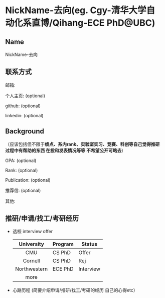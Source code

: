 # NickName-去向(eg. Cgy-清华大学自动化系直博/Qihang-ECE PhD@UBC)

## Name

NickName-去向

## 联系方式

邮箱: 

个人主页: (optional)

github: (optional)

linkedin: (optional)



## Background

（应该包括但不限于**绩点、系内rank、实验室实习、竞赛、科创等自己觉得推研过程中有帮助的东西 在投和发表情况等等 不希望公开可略去**）

GPA: (optional)

Rank: (optional)

Publication: (optional)

推荐信: (optional)

其他:

## 推研/申请/找工/考研经历

* 选校 interview offer
  
  |  University  | Program | Status    |
  | :----------: | ------- | --------- |
  |     CMU      | CS PhD  | Offer     |
  |   Cornell    | CS PhD  | Rej       |
  | Northwestern | ECE PhD | Interview |
  |     more     |         |           |
  
  
  
* 心路历程
  (简要介绍申请/推研/找工/考研的经历 自己的心得etc）
